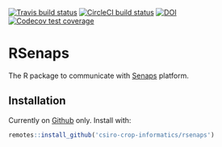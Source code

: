 <!-- badges: start -->
[![Travis build status](https://travis-ci.org/csiro-crop-informatics/rsenaps.svg?branch=master)](https://travis-ci.org/csiro-crop-informatics/rsenaps)
[![CircleCI build status](https://circleci.com/gh/csiro-crop-informatics/rsenaps.svg?style=svg)](https://circleci.com/gh/csiro-crop-informatics/rsenaps)
[![DOI](https://zenodo.org/badge/278291231.svg)](https://zenodo.org/badge/latestdoi/278291231)
[![Codecov test coverage](https://codecov.io/gh/csiro-crop-informatics/rsenaps/branch/master/graph/badge.svg)](https://codecov.io/gh/csiro-crop-informatics/rsenaps?branch=master)
<!-- badges: end -->

# RSenaps
The R package to communicate with [Senaps](https://senaps.io/) platform.

## Installation

Currently on [Github](https://github.com/csiro-crop-informatics/rsenaps) only. Install with:

```r
remotes::install_github('csiro-crop-informatics/rsenaps')
```

